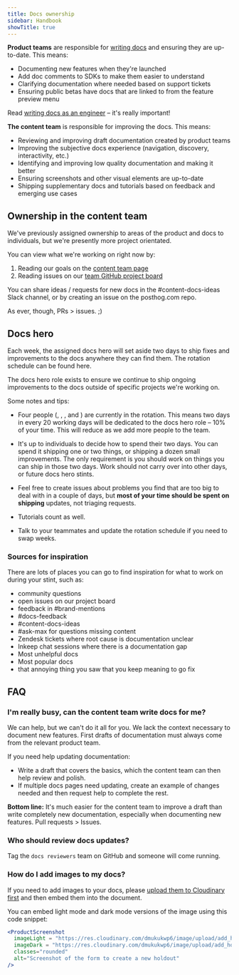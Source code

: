 ```yaml
---
title: Docs ownership
sidebar: Handbook
showTitle: true
---
```


**Product teams** are responsible for [writing docs](/handbook/engineering/writing-docs) and ensuring they are up-to-date. This means:

- Documenting new features when they're launched
- Add doc comments to SDKs to make them easier to understand
- Clarifying documentation where needed based on support tickets
- Ensuring public betas have docs that are linked to from the feature preview menu

Read [writing docs as an engineer](/handbook/engineering/writing-docs) – it's really important! 

**The content team** is responsible for improving the docs. This means:

- Reviewing and improving draft documentation created by product teams
- Improving the subjective docs experience (navigation, discovery, interactivity, etc.)
- Identifying and improving low quality documentation and making it better
- Ensuring screenshots and other visual elements are up-to-date
- Shipping supplementary docs and tutorials based on feedback and emerging use cases

## Ownership in the content team

We've previously assigned ownership to areas of the product and docs to individuals, but we're presently more project orientated.

You can view what we're working on right now by:

1. Reading our goals on the [content team page](/teams/content)
2. Reading issues on our [team GitHub project board](https://github.com/orgs/PostHog/projects/107/views/1)

You can share ideas / requests for new docs in the #content-docs-ideas Slack channel, or by creating an issue on the posthog.com repo.

As ever, though, PRs > issues. ;) 

## Docs hero

Each week, the assigned docs hero will set aside two days to ship fixes and improvements to the docs anywhere they can find them. The rotation schedule can be found <PrivateLink url="https://docs.google.com/spreadsheets/d/1XPhjb5lPPisiiSrhA5qW-DqgIN7DvvWtj1czkUqOwZw/edit?gid=0#gid=0">here</PrivateLink>.

The docs hero role exists to ensure we continue to ship ongoing improvements to the docs outside of specific projects we're working on.

Some notes and tips: 

- Four people (<TeamMember name="Edwin Lim" photo={true} />, <TeamMember name="Ian Vanagas" photo={true} />, <TeamMember name="Lior Neu-ner" photo={true} />, and <TeamMember name="Vincent Ge" photo={true} />) are currently in the rotation. This means two days in every 20 working days will be dedicated to the docs hero role – 10% of your time. This will reduce as we add more people to the team.

- It's up to individuals to decide how to spend their two days. You can spend it shipping one or two things, or shipping a dozen small improvements. The only requirement is you should work on things you can ship in those two days. Work should not carry over into other days, or future docs hero stints.

- Feel free to create issues about problems you find that are too big to deal with in a couple of days, but **most of your time should be spent on shipping** updates, not triaging requests.

- Tutorials count as well.

- Talk to your teammates and update the <PrivateLink url="https://docs.google.com/spreadsheets/d/1XPhjb5lPPisiiSrhA5qW-DqgIN7DvvWtj1czkUqOwZw/edit?gid=0#gid=0">rotation schedule</PrivateLink> if you need to swap weeks.

### Sources for inspiration

There are lots of places you can go to find inspiration for what to work on during your stint, such as:

- community questions
- open issues on our project board
- feedback in #brand-mentions
- #docs-feedback
- #content-docs-ideas
- #ask-max for questions missing content
- <PrivateLink url="https://posthoghelp.zendesk.com/agent/filters/33465387985947">Zendesk tickets where root cause is documentation unclear</PrivateLink>
- <PrivateLink url="https://portal.inkeep.com/posthog/projects/clz7fyu8i001bomqpr7t8lds8/chat/chat-sessions?filters={%22isOnTopic%22:%22yes%22,%22isClear%22:%22yes%22,%22firstMessageTime%22:%2230d%22,%22isDocumented%22:%22no%22}">Inkeep chat sessions</PrivateLink> where there is a documentation gap
- <PrivateLink url="https://us.posthog.com/project/2/insights/jNpQrgjg">Most unhelpful docs</PrivateLink>
- <PrivateLink url="https://us.posthog.com/project/2/insights/nfKr7JOs">Most popular docs</PrivateLink>
- that annoying thing you saw that you keep meaning to go fix

## FAQ

### I'm really busy, can the content team write docs for me?

We can help, but we can't do it all for you. We lack the context necessary to document new features. First drafts of documentation must always come from the relevant product team.

If you need help updating documentation:

- Write a draft that covers the basics, which the content team can then help review and polish.
- If multiple docs pages need updating, create an example of changes needed and then request help to complete the rest.

**Bottom line:** It's much easier for the content team to improve a draft than write completely new documentation, especially when documenting new features. Pull requests > Issues.

### Who should review docs updates?

Tag the `docs reviewers` team on GitHub and someone will come running.

### How do I add images to my docs?

If you need to add images to your docs, please [upload them to Cloudinary first](/handbook/engineering/posthog-com/assets) and then embed them into the document. 

You can embed light mode and dark mode versions of the image using this code snippet:

```jsx
<ProductScreenshot
  imageLight = "https://res.cloudinary.com/dmukukwp6/image/upload/add_holdout_light_ce0827be42.png"
  imageDark = "https://res.cloudinary.com/dmukukwp6/image/upload/add_holdout_dark_cc687f7688.png"
  classes="rounded"
  alt="Screenshot of the form to create a new holdout"
/>
```